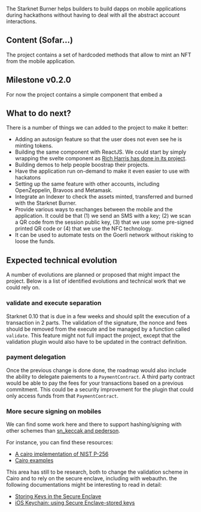 The Starknet Burner helps builders to build dapps on mobile applications during
hackathons without having to deal with all the abstract account interactions.

## Content (Sofar...)

The project contains a set of hardcoded methods that allow to
mint an NFT from the mobile application.

## Milestone v0.2.0

For now the project contains a simple component that embed a 

## What to do next?

There is a number of things we can added to the project to make it better:

- Adding an autosign feature so that the user does not even see he is minting
  tokens.
- Building the same component with ReactJS. We could start by simply wrapping
  the svelte component as
  [Rich Harris has done in its project](https://github.com/Rich-Harris/react-svelte).
- Building demos to help people boostrap their projects.
- Have the application run on-demand to make it even easier to use with hackatons
- Setting up the same feature with other accounts, including OpenZeppelin, Bravoos
  and Metamask.
- Integrate an Indexer to check the assets minted, transferred and burned with the
  Starknet Burner.
- Provide various ways to exchanges between the mobile and the application. It
  could be that (1) we send an SMS with a key; (2) we scan a QR code from the session
  public key, (3) that we use some pre-signed printed QR code or (4) that we use the
  NFC technology.
- It can be used to automate tests on the Goerli network without risking to
  loose the funds.

## Expected technical evolution

A number of evolutions are planned or proposed that might impact the project.
Below is a list of identified evolutions and technical work that we could rely
on.

### validate and execute separation

Starknet 0.10 that is due in a few weeks and should split the execution of a
transaction in 2 parts. The validation of the signature, the nonce and fees
should be removed from the execute and be managed by a function called
`validate`. This feature might not full impact the project, except that the
validation plugin would also have to be updated in the contract definition.

### payment delegation

Once the previous change is done done, the roadmap would also include the
ability to delegate paiements to a `PaymentContract`. A third party contract
would be able to pay the fees for your transactions based on a previous
commitment. This could be a security improvement for the plugin that could
only access funds from that `PaymentContract`.

### More secure signing on mobiles

We can find some work here and there to support hashing/signing with other
schemes than [sn_keccak and pederson](https://docs.starknet.io/docs/Hashing/hash-functions/).

For instance, you can find these resources:
- [A cairo implementation of NIST P-256](https://github.com/spartucus/nistp256-cairo) 
- [Cairo examples](https://github.com/starkware-libs/cairo-examples/tree/master/secp)

This area has still to be research, both to change the validation scheme in Cairo and to
rely on the secure enclave, including with webauthn. the following documentations might
be interesting to read in detail:

- [Storing Keys in the Secure Enclave](https://developer.apple.com/documentation/security/certificate_key_and_trust_services/keys/storing_keys_in_the_secure_enclave)
- [iOS Keychain: using Secure Enclave-stored keys](https://medium.com/@alx.gridnev/ios-keychain-using-secure-enclave-stored-keys-8f7c81227f4)
